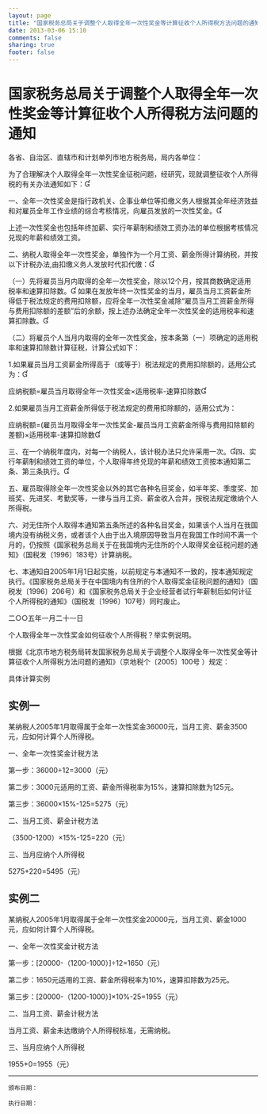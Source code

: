 ```yaml
---
layout: page
title: "国家税务总局关于调整个人取得全年一次性奖金等计算征收个人所得税方法问题的通知"
date: 2013-03-06 15:10
comments: false
sharing: true
footer: false
---
```


# 国家税务总局关于调整个人取得全年一次性奖金等计算征收个人所得税方法问题的通知



各省、自治区、直辖市和计划单列市地方税务局，局内各单位：

为了合理解决个人取得全年一次性奖金征税问题，经研究，现就调整征收个人所得税的有关办法通知如下：

一、全年一次性奖金是指行政机关、企事业单位等扣缴义务人根据其全年经济效益和对雇员全年工作业绩的综合考核情况，向雇员发放的一次性奖金。

上述一次性奖金也包括年终加薪、实行年薪制和绩效工资办法的单位根据考核情况兑现的年薪和绩效工资。

二、纳税人取得全年一次性奖金，单独作为一个月工资、薪金所得计算纳税，并按以下计税办法,由扣缴义务人发放时代扣代缴：

（一）先将雇员当月内取得的全年一次性奖金，除以12个月，按其商数确定适用税率和速算扣除数。
如果在发放年终一次性奖金的当月，雇员当月工资薪金所得低于税法规定的费用扣除额，应将全年一次性奖金减除“雇员当月工资薪金所得与费用扣除额的差额”后的余额，按上述办法确定全年一次性奖金的适用税率和速算扣除数。

（二）将雇员个人当月内取得的全年一次性奖金，按本条第（一）项确定的适用税率和速算扣除数计算征税，计算公式如下：

1.如果雇员当月工资薪金所得高于（或等于）税法规定的费用扣除额的，适用公式为：

应纳税额=雇员当月取得全年一次性奖金×适用税率-速算扣除数

2.如果雇员当月工资薪金所得低于税法规定的费用扣除额的，适用公式为：

应纳税额=(雇员当月取得全年一次性奖金-雇员当月工资薪金所得与费用扣除额的差额)×适用税率-速算扣除数

三、在一个纳税年度内，对每一个纳税人，该计税办法只允许采用一次。四、实行年薪制和绩效工资的单位，个人取得年终兑现的年薪和绩效工资按本通知第二条、第三条执行。

五、雇员取得除全年一次性奖金以外的其它各种名目奖金，如半年奖、季度奖、加班奖、先进奖、考勤奖等，一律与当月工资、薪金收入合并，按税法规定缴纳个人所得税。

六、对无住所个人取得本通知第五条所述的各种名目奖金，如果该个人当月在我国境内没有纳税义务，或者该个人由于出入境原因导致当月在我国工作时间不满一个月的，仍按照《国家税务总局关于在我国境内无住所的个人取得奖金征税问题的通知》（国税发〔1996〕183号）计算纳税。

七、本通知自2005年1月1日起实施，以前规定与本通知不一致的，按本通知规定执行。《国家税务总局关于在中国境内有住所的个人取得奖金征税问题的通知》（国税发〔1996〕206号）和《国家税务总局关于企业经营者试行年薪制后如何计征个人所得税的通知》（国税发〔1996〕107号）同时废止。

二○○五年一月二十一日

个人取得全年一次性奖金如何征收个人所得税？举实例说明。

根据《北京市地方税务局转发国家税务总局关于调整个人取得全年一次性奖金等计算征收个人所得税方法问题的通知》（京地税个〔2005〕100号 ）规定：

具体计算实例

##  实例一

某纳税人2005年1月取得属于全年一次性奖金36000元，当月工资、薪金3500元，应如何计算个人所得税。

一、全年一次性奖金计税方法

第一步：36000÷12=3000（元）

第二步：3000元适用的工资、薪金所得税率为15%，速算扣除数为125元。

第三步：36000×15%-125=5275（元）

二、当月工资、薪金计税方法

（3500-1200）×15%-125=220（元）

三、当月应纳个人所得税

5275+220=5495（元）


##  实例二

某纳税人2005年1月取得属于全年一次性奖金20000元，当月工资、薪金1000元，应如何计算个人所得税。

一、全年一次性奖金计税方法

第一步：[20000-（1200-1000）]÷12=1650（元）

第二步：1650元适用的工资、薪金所得税率为10%，速算扣除数为25元。

第三步：[20000-（1200-1000）]×10%-25=1955（元）

二、当月工资、薪金计税方法

当月工资、薪金未达缴纳个人所得税标准，无需纳税。

三、当月应纳个人所得税

1955+0=1955（元）



----

	颁布日期：

	执行日期：



